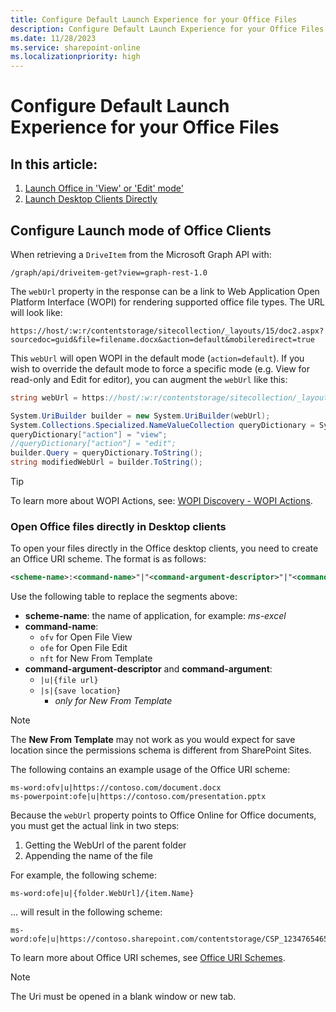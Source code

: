 ```yaml
---
title: Configure Default Launch Experience for your Office Files
description: Configure Default Launch Experience for your Office Files
ms.date: 11/28/2023
ms.service: sharepoint-online
ms.localizationpriority: high
---
```


# Configure Default Launch Experience for your Office Files

## In this article:

1. [Launch Office in 'View' or 'Edit' mode'](#configure-launch-mode-of-office-clients)
1. [Launch Desktop Clients Directly](#open-office-files-directly-in-desktop-clients)

## Configure Launch mode of Office Clients

When retrieving a `DriveItem` from the Microsoft Graph API with:

```http
/graph/api/driveitem-get?view=graph-rest-1.0
```

The `webUrl` property in the response can be a link to Web Application Open Platform Interface (WOPI) for rendering supported office file types. The URL will look like:

```http
https://host/:w:r/contentstorage/sitecollection/_layouts/15/doc2.aspx?sourcedoc=guid&file=filename.docx&action=default&mobileredirect=true
```

This `webUrl` will open WOPI in the default mode (`action=default`). If you wish to override the default mode to force a specific mode (e.g. View for read-only and Edit for editor), you can augment the `webUrl` like this:

```csharp
string webUrl = https://host/:w:r/contentstorage/sitecollection/_layouts/15/doc2.aspx?sourcedoc=guid&file=filename.docx&action=default&mobileredirect=true;

System.UriBuilder builder = new System.UriBuilder(webUrl);
System.Collections.Specialized.NameValueCollection queryDictionary = System.Web.HttpUtility.ParseQueryString(builder.Query);
queryDictionary["action"] = "view";
//queryDictionary["action"] = "edit";
builder.Query = queryDictionary.ToString();
string modifiedWebUrl = builder.ToString();
```

> [!TIP]
> To learn more about WOPI Actions, see: [WOPI Discovery - WOPI Actions](/microsoft-365/cloud-storage-partner-program/online/discovery#wopi-actions).

### Open Office files directly in Desktop clients

To open your files directly in the Office desktop clients, you need to create an Office URI scheme. The format is as follows:

```xml
<scheme-name>:<command-name>"|"<command-argument-descriptor>"|"<command-argument>
```

Use the following table to replace the segments above:

- **scheme-name**: the name of application, for example: *ms-excel*
- **command-name**:
  - `ofv` for Open File View
  - `ofe` for Open File Edit
  - `nft` for New From Template
- **command-argument-descriptor** and **command-argument**:
  - `|u|{file url}`
  - `|s|{save location}`
    - *only for New From Template*

> [!NOTE]
> The **New From Template** may not work as you would expect for save location since the permissions schema is different from SharePoint Sites.

The following contains an example usage of the Office URI scheme:

```text
ms-word:ofv|u|https://contoso.com/document.docx
ms-powerpoint:ofe|u|https://contoso.com/presentation.pptx
```

Because the `webUrl` property points to Office Online for Office documents, you must get the actual link in two steps:

1. Getting the WebUrl of the parent folder
1. Appending the name of the file

For example, the following scheme:

```text
ms-word:ofe|u|{folder.WebUrl]/{item.Name}
```

... will result in the following scheme:

```text
ms-word:ofe|u|https://contoso.sharepoint.com/contentstorage/CSP_1234765465/Document%20Library/MyDocument.docx
```

To learn more about Office URI schemes, see [Office URI Schemes](/office/client-developer/office-uri-schemes).

> [!NOTE]
> The Uri must be opened in a blank window or new tab.
